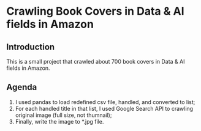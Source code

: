 # Crawling Book Covers in Data & AI fields in Amazon
## Introduction
This is a small project that crawled about 700 book covers in Data & AI fields in Amazon.

## Agenda
1. I used pandas to load redefined csv file, handled, and converted to list;
2. For each handled title in that list, I used Google Search API to crawling original image (full size, not thumnail);
3. Finally, write the image to *.jpg file.
